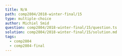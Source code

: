 ```yaml
---
title: N/A
path: comp2804/2018-winter-final/15
type: multiple-choice
author: Michiel Smid
question: comp2804/2018-winter-final/15/question.ts
solution: comp2804/2018-winter-final/15/solution.md
tags:
  - comp2804
  - comp2804-final
---
```

